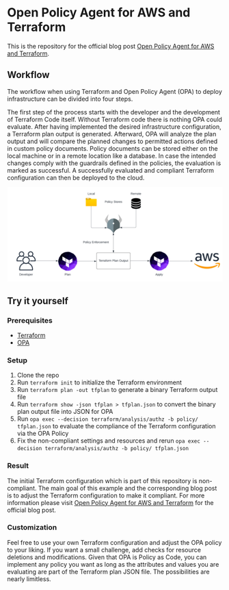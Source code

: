 # Open Policy Agent for AWS and Terraform

This is the repository for the official blog post [Open Policy Agent for AWS and Terraform](https://www.hendrikhagen.com/blog/2023-03-17-opa-for-terraform/).

## Workflow

The workflow when using Terraform and Open Policy Agent (OPA) to deploy infrastructure can be divided into four steps.

The first step of the process starts with the developer and the development of Terraform Code itself. Without Terraform code there is nothing OPA could evaluate. After having implemented the desired infrastructure configuration, a Terraform plan output is generated. Afterward, OPA will analyze the plan output and will compare the planned changes to permitted actions defined in custom policy documents. Policy documents can be stored either on the local machine or in a remote location like a database. In case the intended changes comply with the guardrails defined in the policies, the evaluation is marked as successful. A successfully evaluated and compliant Terraform configuration can then be deployed to the cloud.

![Workflow](media/workflow.png)

## Try it yourself

### Prerequisites

- [Terraform](https://developer.hashicorp.com/terraform/downloads)
- [OPA](https://www.openpolicyagent.org/docs/latest/#running-opa) 

### Setup

1. Clone the repo
2. Run `terraform init` to initialize the Terraform environment
3. Run `terraform plan -out tfplan` to generate a binary Terraform output file
3. Run `terraform show -json tfplan > tfplan.json` to convert the binary plan output file into JSON for OPA
5. Run `opa exec --decision terraform/analysis/authz -b policy/ tfplan.json` to evaluate the compliance of the Terraform configuration via the OPA Policy
6. Fix the non-compliant settings and resources and rerun `opa exec --decision terraform/analysis/authz -b policy/ tfplan.json`

### Result

The initial Terraform configuration which is part of this repository is non-compliant. The main goal of this example and the corresponding blog post is to adjust the Terraform configuration to make it compliant. For more information please visit [Open Policy Agent for AWS and Terraform](https://www.hendrikhagen.com/blog/2023-03-17-opa-for-terraform/) for the official blog post.

### Customization

Feel free to use your own Terraform configuration and adjust the OPA policy to your liking. If you want a small challenge, add checks for resource deletions and modifications. Given that OPA is Policy as Code, you can implement any policy you want as long as the attributes and values you are evaluating are part of the Terraform plan JSON file. The possibilities are nearly limitless.


